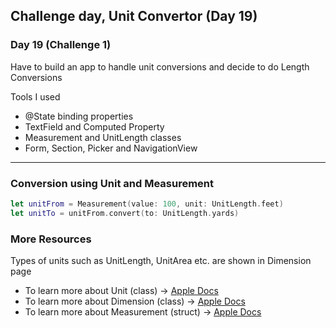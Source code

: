 ## Challenge day, Unit Convertor (Day 19)

### Day 19 (Challenge 1)
Have to build an app to handle unit conversions and decide to do Length Conversions 

Tools I used
- @State binding properties 
- TextField and Computed Property
- Measurement and UnitLength classes 
- Form, Section, Picker and NavigationView 
-----
### Conversion using Unit and Measurement  
```swift
let unitFrom = Measurement(value: 100, unit: UnitLength.feet)
let unitTo = unitFrom.convert(to: UnitLength.yards)
```

### More Resources 
Types of units such as UnitLength, UnitArea etc. are shown in Dimension page
- To learn more about Unit (class) -> [Apple Docs](https://developer.apple.com/documentation/foundation/unit)
- To learn more about Dimension (class) -> [Apple Docs](https://developer.apple.com/documentation/foundation/dimension)
- To learn more about Measurement (struct) -> [Apple Docs](https://developer.apple.com/documentation/foundation/measurement) 
